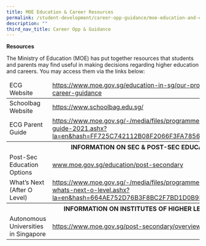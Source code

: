 ```yaml
---
title: MOE Education & Career Resources
permalink: /student-development/career-opp-guidance/moe-education-and-career/
description: ""
third_nav_title: Career Opp & Guidance
---
```

**Resources**

The Ministry of Education (MOE) has put together resources that students and parents may find useful in making decisions regarding higher education and careers. You may access them via the links below:

<table>
<thead>
  <tr>
    <td>ECG Website</td>
    <td><a href="https://www.moe.gov.sg/education-in-sg/our-programmes/education-and-career-guidance">https://www.moe.gov.sg/education-in-sg/our-programmes/education-and-career-guidance</a></td>
  </tr>
</thead>
<tbody>
  <tr>
    <td>Schoolbag Website</td>
    <td><a href="https://www.schoolbag.edu.sg/">https://www.schoolbag.edu.sg/</a></td>
  </tr>
  <tr>
    <td>ECG Parent Guide</td>
    <td><a href="https://www.moe.gov.sg/-/media/files/programmes/ecg/12806_moe_parent-guide-2021.ashx?la=en&hash=FF725C742112B08F2066F3FA7856AA147D30E4B9">https://www.moe.gov.sg/-/media/files/programmes/ecg/12806_moe_parent-guide-2021.ashx?la=en&amp;hash=FF725C742112B08F2066F3FA7856AA147D30E4B9</a></td>
  </tr>
  <tr>
    <th colspan="2"> INFORMATION ON SEC &amp; POST-SEC EDUCATION</th>
  </tr>
  <tr>
    <td>Post-Sec Education Options</td>
    <td><a href="http://www.moe.gov.sg/education/post-secondary">www.moe.gov.sg/education/post-secondary</a></td>
  </tr>
  <tr>
    <td>What’s Next (After O Level)</td>
    <td><a href="https://www.moe.gov.sg/-/media/files/programmes/ecg/12805_brochure-whats-next-o-level.ashx?la=en&hash=664AE752D76B3F8BC2F7BD1D0B9EA02BE124CE0F">https://www.moe.gov.sg/-/media/files/programmes/ecg/12805_brochure-whats-next-o-level.ashx?la=en&amp;hash=664AE752D76B3F8BC2F7BD1D0B9EA02BE124CE0F</a></td>
  </tr>
  <tr>
    <th colspan="2">INFORMATION ON INSTITUTES OF HIGHER LEARNING</th>
  </tr>
  <tr>
    <td>Autonomous Universities in Singapore</td>
    <td><a href="https://www.moe.gov.sg/post-secondary/overview/autonomous-universities/">https://www.moe.gov.sg/post-secondary/overview/autonomous-universities/</a></td>
  </tr>
</tbody>
</table>